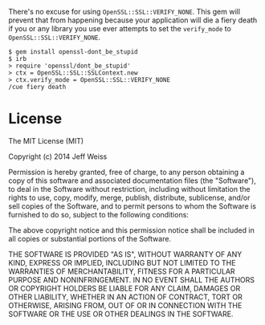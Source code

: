 There's no excuse for using `OpenSSL::SSL::VERIFY_NONE`. This gem will prevent
that from happening because your application will die a fiery death if you or
any library you use ever attempts to set the `verify_mode` to
`OpenSSL::SSL::VERIFY_NONE`.

```
$ gem install openssl-dont_be_stupid
$ irb
> require 'openssl/dont_be_stupid'
> ctx = OpenSSL::SSL::SSLContext.new
> ctx.verify_mode = OpenSSL::SSL::VERIFY_NONE
/cue fiery death
```

# License
The MIT License (MIT)

Copyright (c) 2014 Jeff Weiss

Permission is hereby granted, free of charge, to any person obtaining a copy
of this software and associated documentation files (the "Software"), to deal
in the Software without restriction, including without limitation the rights
to use, copy, modify, merge, publish, distribute, sublicense, and/or sell
copies of the Software, and to permit persons to whom the Software is
furnished to do so, subject to the following conditions:

The above copyright notice and this permission notice shall be included in all
copies or substantial portions of the Software.

THE SOFTWARE IS PROVIDED "AS IS", WITHOUT WARRANTY OF ANY KIND, EXPRESS OR
IMPLIED, INCLUDING BUT NOT LIMITED TO THE WARRANTIES OF MERCHANTABILITY,
FITNESS FOR A PARTICULAR PURPOSE AND NONINFRINGEMENT. IN NO EVENT SHALL THE
AUTHORS OR COPYRIGHT HOLDERS BE LIABLE FOR ANY CLAIM, DAMAGES OR OTHER
LIABILITY, WHETHER IN AN ACTION OF CONTRACT, TORT OR OTHERWISE, ARISING FROM,
OUT OF OR IN CONNECTION WITH THE SOFTWARE OR THE USE OR OTHER DEALINGS IN THE
SOFTWARE.
